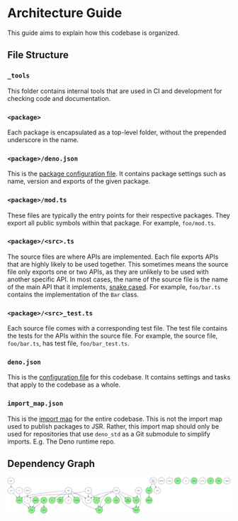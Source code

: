 # Architecture Guide

This guide aims to explain how this codebase is organized.

## File Structure

### `_tools`

This folder contains internal tools that are used in CI and development for
checking code and documentation.

### `<package>`

Each package is encapsulated as a top-level folder, without the prepended
underscore in the name.

### `<package>/deno.json`

This is the
[package configuration file](https://jsr.io/docs/publishing-packages#package-config-file).
It contains package settings such as name, version and exports of the given
package.

### `<package>/mod.ts`

These files are typically the entry points for their respective packages. They
export all public symbols within that package. For example, `foo/mod.ts`.

### `<package>/<src>.ts`

The source files are where APIs are implemented. Each file exports APIs that are
highly likely to be used together. This sometimes means the source file only
exports one or two APIs, as they are unlikely to be used with another specific
API. In most cases, the name of the source file is the name of the main API that
it implements,
[snake cased](https://developer.mozilla.org/en-US/docs/Glossary/Snake_case). For
example, `foo/bar.ts` contains the implementation of the `Bar` class.

### `<package>/<src>_test.ts`

Each source file comes with a corresponding test file. The test file contains
the tests for the APIs within the source file. For example, the source file,
`foo/bar.ts`, has test file, `foo/bar_test.ts`.

### `deno.json`

This is the
[configuration file](https://docs.deno.com/runtime/manual/getting_started/configuration_file)
for this codebase. It contains settings and tasks that apply to the codebase as
a whole.

### `import_map.json`

This is the [import map](https://github.com/WICG/import-maps) for the entire
codebase. This is not the import map used to publish packages to JSR. Rather,
this import map should only be used for repositories that use `deno_std` as a
Git submodule to simplify imports. E.g. The Deno runtime repo.

## Dependency Graph

<img src="./dependency_graph.svg">
